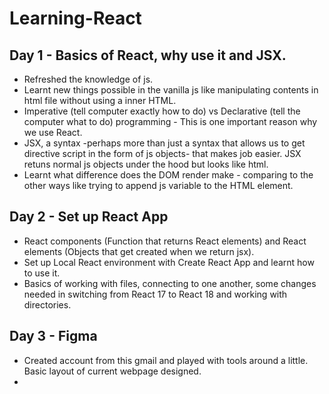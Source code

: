 # Learning-React

## Day 1 - Basics of React, why use it and JSX.
- Refreshed the knowledge of js.
- Learnt new things possible in the vanilla js like manipulating contents in html file without using a inner HTML.
- Imperative (tell computer exactly how to do) vs Declarative (tell the computer what to do) programming - This is one important reason why we use React.
- JSX, a syntax -perhaps more than just a syntax that allows us to get directive script in the form of js objects- that makes job easier. JSX retuns normal js objects under the hood but looks like html.
- Learnt what difference does the DOM render make - comparing to the other ways like trying to append js variable to the HTML element.

## Day 2 - Set up React App
- React components (Function that returns React elements) and React elements (Objects that get created when we return jsx).
- Set up Local React environment with Create React App and learnt how to use it.
- Basics of working with files, connecting to one another, some changes needed in switching from React 17 to React 18 and working with directories.

## Day 3 - Figma
- Created account from this gmail and played with tools around a little. Basic layout of current webpage designed.
- 

